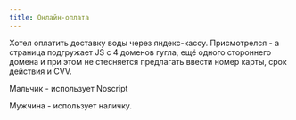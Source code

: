 ```yaml
---
title: Онлайн-оплата
---
```


Хотел оплатить доставку воды через яндекс-кассу. Присмотрелся - а страница подгружает JS с 4 доменов гугла, ещё одного стороннего домена и при этом не стесняется предлагать ввести номер карты, срок действия и CVV.

Мальчик - использует Noscript

Мужчина - использует наличку.
